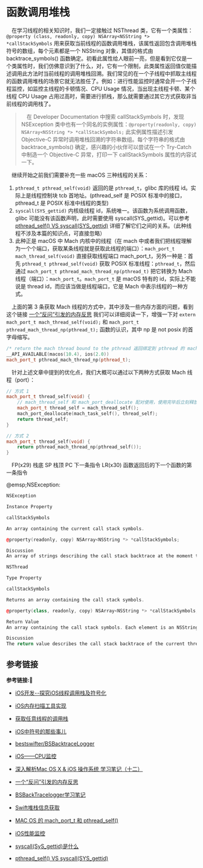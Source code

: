 # 函数调用堆栈

&emsp;在学习线程的相关知识时，我们一定接触过 NSThread 类，它有一个类属性：`@property (class, readonly, copy) NSArray<NSString *> *callStackSymbols` 用来获取当前线程的函数调用堆栈，该属性返回包含调用堆栈符号的数组，每个元素都是一个 NSString 对象，其值的格式由 backtrace_symbols() 函数确定。初看此属性给人眼前一亮，但是看到它仅是一个类属性时，我们仿佛意识到了什么，对，它有一个限制，此类属性返回值仅能描述调用此方法时当前线程的调用堆栈回溯。我们常见的在一个子线程中抓取主线程的函数调用堆栈的场景它就无法胜任了。例如：进行性能监控时通常会开一个子线程监控，如监控主线程的卡顿情况、CPU Usage 情况，当出现主线程卡顿、某个线程 CPU Usage 占用过高时，需要进行抓栈，那么就需要通过其它方式获取非当前线程的调用栈了。

> &emsp;在 Developer Documentation 中搜索 callStackSymbols 时，发现 NSException 类中也有一个同名的实例属性：`@property(readonly, copy) NSArray<NSString *> *callStackSymbols;` 此实例属性描述引发 Objective-C 异常时调用堆栈回溯的字符串数组。每个字符串的格式由 backtrace_symbols() 确定，感兴趣的小伙伴可以尝试在一个 Try-Catch 中制造一个 Objective-C 异常，打印一下 callStackSymbols 属性的内容试一下。

&emsp;继续开始之前我们需要补充一些 macOS 三种线程的关系：

1. `pthread_t pthread_self(void)` 返回的是 `pthread_t`，glibc 库的线程 id。实际上是线程控制块 tcb 首地址。(pthread_self 是 POSIX 标准中的接口，pthread_t 是 POSIX 标准中线程的类型) 
2. `syscall(SYS_gettid)` 内核级线程 id，系统唯一。该函数为系统调用函数，glibc 可能没有该函数声明，此时需要使用 syscall(SYS_gettid)。可以参考 [pthread_self() VS syscall(SYS_gettid)](https://www.cnblogs.com/alix-1988/p/14886847.html) 详细了解它们之间的关系。（此种线程不涉及本篇的知识点，可直接忽略）
3. 此种正是 macOS 中 Mach 内核中的线程（在 mach 中或者我们把线程理解为一个个端口，获取某条线程就是获取此线程的端口）：`mach_port_t mach_thread_self(void)` 直接获取线程端口 mach_port_t，另外一种是：首先 `pthread_t pthread_self(void)` 获取 POSIX 标准线程：`pthread_t`，然后通过 `mach_port_t pthread_mach_thread_np(pthread_t)` 把它转换为 Mach 线程（端口）：`mach_port_t`。`mach_port_t` 是 macOS 特有的 id，实际上不能说是 thread id，而应该当做是线程端口，它是 Mach 中表示线程的一种方式。
  
&emsp;上面的第 3 条获取 Mach 线程的方式中，其中涉及一些内存方面的问题，看到这个链接 [一个“反问”引发的内存反思](https://blog.csdn.net/killer1989/article/details/106674973) 我们可以详细阅读一下，增强一下对 `extern mach_port_t mach_thread_self(void);` 和 `mach_port_t pthread_mach_thread_np(pthread_t);` 函数的认识，其中 np 是 not posix 的首字母缩写。

```c++
/* return the mach thread bound to the pthread 返回绑定到 pthread 的 mach 线程 */
__API_AVAILABLE(macos(10.4), ios(2.0))
mach_port_t pthread_mach_thread_np(pthread_t);
```

&emsp;针对上述文章中提到的优化点，我们大概可以通过以下两种方式获取 Mach 线程（port）：

```c++
// 方式 1
mach_port_t thread_self(void) {
    // mach_thread_self 和 mach_port_deallocate 配对使用，使用完毕后立刻释放空间 
    mach_port_t thread_self = mach_thread_self();
    mach_port_deallocate(mach_task_self(), thread_self);
    return thread_self;
}

// 方式 2
mach_port_t thread_self(void) {
    return pthread_mach_thread_np(pthread_self());
}
```

&emsp;FP(x29) 栈底 SP 栈顶 PC 下一条指令 LR(x30) 函数返回后的下一个函数的第一条指令

@emsp;NSException:

```c++
NSException

Instance Property

callStackSymbols

An array containing the current call stack symbols.

@property(readonly, copy) NSArray<NSString *> *callStackSymbols;

Discussion
An array of strings describing the call stack backtrace at the moment the exception was first raised. The format of each string is determined by the backtrace_symbols() API
```

```c++
NSThread

Type Property

callStackSymbols

Returns an array containing the call stack symbols.

@property(class, readonly, copy) NSArray<NSString *> *callStackSymbols;

Return Value
An array containing the call stack symbols. Each element is an NSString object with a value in a format determined by the backtrace_symbols() function. For more information, see backtrace_symbols(3) macOS Developer Tools Manual Page.

Discussion
The return value describes the call stack backtrace of the current thread at the moment this method was called.
```

## 参考链接
**参考链接:🔗**
+ [iOS开发--探究iOS线程调用栈及符号化](https://blog.csdn.net/qq_36237037/article/details/107473867)
+ [iOS内存扫描工具实现](https://blog.csdn.net/liumazi/article/details/106417276)
+ [获取任意线程的调用栈](https://zhuanlan.zhihu.com/p/357039492)








+ [iOS中符号的那些事儿](https://juejin.cn/post/6844904164208689166)

+ [bestswifter/BSBacktraceLogger](https://github.com/bestswifter/BSBacktraceLogger)
+ [iOS——CPU监控](https://blog.csdn.net/cym_bj/article/details/109677752)
+ [深入解析Mac OS X & iOS 操作系统 学习笔记（十二）](https://www.jianshu.com/p/cc655bfdac13)
+ [一个“反问”引发的内存反思](https://blog.csdn.net/killer1989/article/details/106674973)
+ [BSBackTracelogger学习笔记](https://juejin.cn/post/6910791727670362125#heading-6)
+ [Swift堆栈信息获取](https://juejin.cn/post/6979138204154724382)
+ [MAC OS 的 mach_port_t 和 pthread_self()](https://blog.csdn.net/yxccc_914/article/details/79854603)
+ [iOS性能监控](https://www.jianshu.com/p/f04a1447aaa0?utm_campaign=shakespeare)
+ [syscall(SyS_gettid)是什么](https://blog.csdn.net/woainilixuhao/article/details/100144159)
+ [pthread_self() VS syscall(SYS_gettid)](https://www.cnblogs.com/alix-1988/p/14886847.html)



